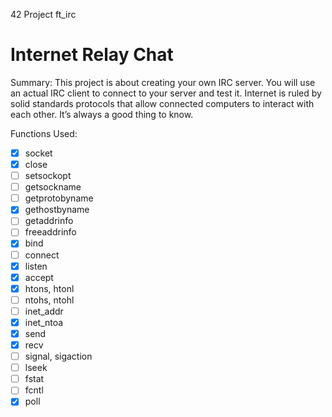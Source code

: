 42 Project ft_irc
# Internet Relay Chat

Summary:
This project is about creating your own IRC server.
You will use an actual IRC client to connect to your server and test it.
Internet is ruled by solid standards protocols that allow connected computers to interact
with each other.
It’s always a good thing to know.


Functions Used: 
- [x] socket
- [x] close
- [ ] setsockopt
- [ ] getsockname
- [ ] getprotobyname
- [x] gethostbyname
- [ ] getaddrinfo
- [ ] freeaddrinfo
- [x] bind
- [ ] connect
- [x] listen
- [x] accept
- [x] htons, htonl
- [ ] ntohs, ntohl
- [ ] inet_addr
- [x] inet_ntoa
- [x] send
- [x] recv
- [ ] signal, sigaction
- [ ] lseek
- [ ] fstat
- [ ] fcntl
- [x] poll
